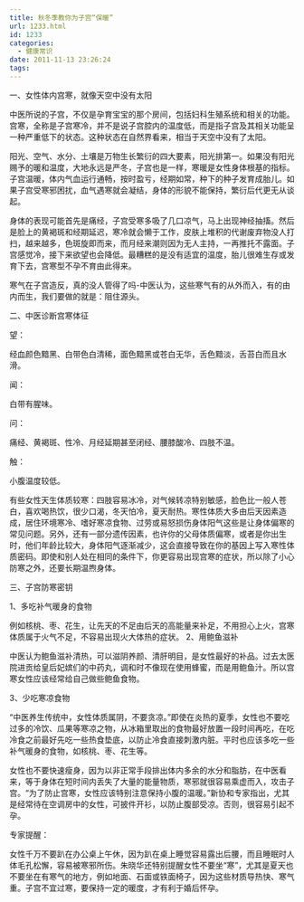```yaml
---
title: 秋冬季教你为子宫“保暖”
url: 1233.html
id: 1233
categories:
  - 健康常识
date: 2011-11-13 23:26:24
tags:
---
```


一、女性体内宫寒，就像天空中没有太阳  
  
中医所说的子宫，不仅是孕育宝宝的那个房间，包括妇科生殖系统和相关的功能。宫寒，全称是子宫寒冷，并不是说子宫腔内的温度低，而是指子宫及其相关功能呈一种严重低下的状态。这种状态在自然界看来，相当于天空中没有了太阳。  
  
阳光、空气、水分、土壤是万物生长繁衍的四大要素，阳光排第一。如果没有阳光赐予的暖和温度，大地永远是严冬，子宫也是一样，寒暖是女性身体根基的指标。子宫温暖，体内气血运行通畅，按时盈亏，经期如常，种下的种子发育成胎儿。如果子宫受寒邪困扰，血气遇寒就会凝结，身体的形貌不能保持，繁衍后代更无从谈起。  
  
身体的表现可能首先是痛经，子宫受寒多吸了几口凉气，马上出现神经抽搐。然后是脸上的黄褐斑和经期延迟，寒冷就会懒于工作，皮肤上堆积的代谢废弃物没人打扫，越来越多，色斑旋即而来，而月经来潮则因为无人主持，一再推托不露面。子宫感觉冷，接下来欲望也会降低。最糟糕的是没有适宜的温度，胎儿很难生存或发育下去，宫寒型不孕不育由此得来。  
  
寒气在子宫造反，真的没人管得了吗-中医认为，这些寒气有的从外而入，有的由内而生，我们要做的就是：阻住源头。  
  
二、中医诊断宫寒体征  
  
望：  
  
经血颜色黯黑、白带色白清稀，面色黯黑或苍白无华，舌色黯淡，舌苔白而且水滑。  
  
闻：  
  
白带有腥味。  
  
问：  
  
痛经、黄褐斑、性冷、月经延期甚至闭经、腰膝酸冷、四肢不温。  
  
触：  
  
小腹温度较低。  
  
有些女性天生体质较寒：四肢容易冰冷，对气候转凉特别敏感，脸色比一般人苍白，喜欢喝热饮，很少口渴，冬天怕冷，夏天耐热。寒性体质大多由后天因素造成，居住环境寒冷、嗜好寒凉食物、过劳或易怒损伤身体阳气这些是让身体偏寒的常见问题。另外，还有一部分遗传因素，也许你的父母体质偏寒，或者是你出生时，他们年龄比较大，身体阳气逐渐减少，这会直接导致在你的基因上写入寒性体质密码。即使和别人处在相同的条件下，你更容易出现宫寒的症状，所以除了小心防寒之外，还要长期温煦身体。  
  
三、子宫防寒密钥  
  
1、多吃补气暖身的食物  
  
例如核桃、枣、花生，让先天的不足由后天的高能量来补足，不用担心上火，宫寒体质属于火气不足，不容易出现火大体热的症状。 2、用鲍鱼滋补  
  
中医认为鲍鱼滋补清热，可以滋阴养颜、清肝明目，是女性最好的补品。过去太医院进贡给皇后妃嫔们的中药丸，调和时不像现在使用蜂蜜，而是用鲍鱼汁。所以宫寒女性应该经常给自己做些鲍鱼食物。  
  
3、少吃寒凉食物  
  
“中医养生传统中，女性体质属阴，不要贪凉。”即使在炎热的夏季，女性也不要吃过多的冷饮、瓜果等寒凉之物，从冰箱里取出的食物最好放置一段时间再吃，在吃冷食之前最好先吃一些热食垫底，以防止冷食直接刺激内脏。平时也应该多吃一些补气暖身的食物，如核桃、枣、花生等。  
  
女性也不要快速瘦身，因为以非正常手段排出体内多余的水分和脂肪，在中医看来，等于身体在短时间内丢失了大量的能量物质，寒邪就很容易乘虚而入，攻击子宫。“为了防止宫寒，女性应该特别注意保持小腹的温暖。”新协和专家指出，尤其是经常待在空调房中的女性，可披件开衫，以防止腹部受凉。否则，很容易引起不孕。  
  
专家提醒：  
  
女性千万不要趴在办公桌上午休，因为趴在桌上睡觉容易露出后腰，而且睡眠时人体毛孔松懈，容易被寒邪所伤。朱晓华还特别提醒女性不要坐“寒”，尤其是夏天也不要坐在有寒气的地方，例如地面、石面或铁面椅子，因为这些材质导热快、寒气重。子宫不宜过寒，要保持一定的暖度，才有利于婚后怀孕。